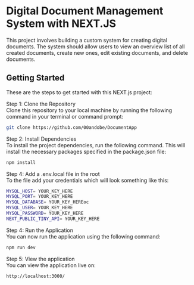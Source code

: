 # Digital Document Management System with NEXT.JS

This project involves building a custom system for creating digital documents. The system should allow users to view an overview list of all created documents, create new ones, edit existing documents, and delete documents.

## Getting Started

These are the steps to get started with this NEXT.js project:

<summary>Step 1: Clone the Repository</summary>
  Clone this repository to your local machine by running the following command in your terminal or command prompt:

  ```bash
  git clone https://github.com/00andobe/DocumentApp
```

  
<summary>Step 2: Install Dependencies</summary>
  To install the project dependencies, run the following command. This will install the necessary packages specified in the package.json file:

  ```bash
  npm install
```
   
<summary>Step 4: Add a .env.local file in the root</summary>
  To the file add your credentials which will look something like this:

  ```bash
MYSQL_HOST= YOUR_KEY_HERE
MYSQL_PORT= YOUR_KEY_HERE
MYSQL_DATABASE= YOUR_KEY_HEREoc
MYSQL_USER= YOUR_KEY_HERE
MYSQL_PASSWORD= YOUR_KEY_HERE
NEXT_PUBLIC_TINY_API= YOUR_KEY_HERE
```
  <summary>Step 4: Run the Application</summary>
  You can now run the application using the following command:

  ```bash
  npm run dev
```
  <summary>Step 5: View the application</summary>
 You can view the application live on:

  ```bash
  http://localhost:3000/
```